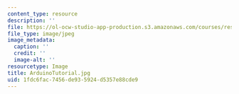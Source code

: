 ```yaml
---
content_type: resource
description: ''
file: https://ol-ocw-studio-app-production.s3.amazonaws.com/courses/res-3-002-collaborative-design-and-creative-expression-with-arduino-microcontrollers-january-iap-2017/1fdc6fac7456de935924d5357e88cde9_ArduinoTutorial.jpg
file_type: image/jpeg
image_metadata:
  caption: ''
  credit: ''
  image-alt: ''
resourcetype: Image
title: ArduinoTutorial.jpg
uid: 1fdc6fac-7456-de93-5924-d5357e88cde9
---
```

